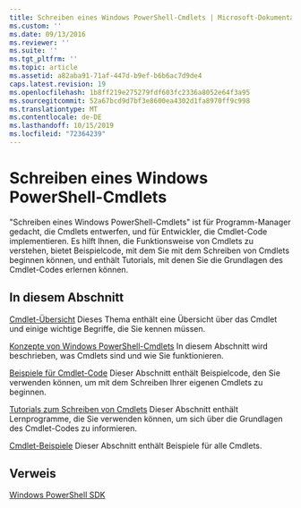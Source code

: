 ```yaml
---
title: Schreiben eines Windows PowerShell-Cmdlets | Microsoft-Dokumentation
ms.custom: ''
ms.date: 09/13/2016
ms.reviewer: ''
ms.suite: ''
ms.tgt_pltfrm: ''
ms.topic: article
ms.assetid: a82aba91-71af-447d-b9ef-b6b6ac7d9de4
caps.latest.revision: 19
ms.openlocfilehash: 1b8ff219e275279fdf603fc2336a8052e64f3a95
ms.sourcegitcommit: 52a67bcd9d7bf3e8600ea4302d1fa8970ff9c998
ms.translationtype: MT
ms.contentlocale: de-DE
ms.lasthandoff: 10/15/2019
ms.locfileid: "72364239"
---
```

# <a name="writing-a-windows-powershell-cmdlet"></a>Schreiben eines Windows PowerShell-Cmdlets

"Schreiben eines Windows PowerShell-Cmdlets" ist für Programm-Manager gedacht, die Cmdlets entwerfen, und für Entwickler, die Cmdlet-Code implementieren. Es hilft Ihnen, die Funktionsweise von Cmdlets zu verstehen, bietet Beispielcode, mit dem Sie mit dem Schreiben von Cmdlets beginnen können, und enthält Tutorials, mit denen Sie die Grundlagen des Cmdlet-Codes erlernen können.

## <a name="in-this-section"></a>In diesem Abschnitt

[Cmdlet-Übersicht](./cmdlet-overview.md) Dieses Thema enthält eine Übersicht über das Cmdlet und einige wichtige Begriffe, die Sie kennen müssen.

[Konzepte von Windows PowerShell-Cmdlets](./windows-powershell-cmdlet-concepts.md) In diesem Abschnitt wird beschrieben, was Cmdlets sind und wie Sie funktionieren.

[Beispiele für Cmdlet-Code](./examples-of-cmdlet-code.md) Dieser Abschnitt enthält Beispielcode, den Sie verwenden können, um mit dem Schreiben Ihrer eigenen Cmdlets zu beginnen.

[Tutorials zum Schreiben von Cmdlets](./tutorials-for-writing-cmdlets.md) Dieser Abschnitt enthält Lernprogramme, die Sie verwenden können, um sich über die Grundlagen des Cmdlet-Codes zu informieren.

[Cmdlet-Beispiele](./cmdlet-samples.md) Dieser Abschnitt enthält Beispiele für alle Cmdlets.

## <a name="reference"></a>Verweis

[Windows PowerShell SDK](../windows-powershell-reference.md)
